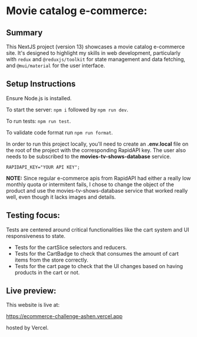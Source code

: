 # Movie catalog e-commerce:

## Summary

This NextJS project (version 13) showcases a movie catalog e-commerce site. It's designed to highlight my skills in web development, particularly with `redux` and `@reduxjs/toolkit` for state management and data fetching, and `@mui/material` for the user interface.

## Setup Instructions

Ensure Node.js is installed.

To start the server: `npm i` followed by `npm run dev`.

To run tests: `npm run test`.

To validate code format run `npm run format`.

In order to run this project locally, you'll need to create an **.env.local** file on the root of the project with the corresponding RapidAPI key. The user also needs to be subscribed to the **movies-tv-shows-database** service.

```
RAPIDAPI_KEY="YOUR API KEY";
```

**NOTE:** Since regular e-commerce apis from RapidAPI had either a really low monthly quota or intermitent fails, I chose to change the object of the product and use the movies-tv-shows-database service that worked really well, even though it lacks images and details.

## Testing focus:

Tests are centered around critical functionalities like the cart system and UI responsiveness to state.

- Tests for the cartSlice selectors and reducers.
- Tests for the CartBadge to check that consumes the amount of cart items from the store correctly.
- Tests for the cart page to check that the UI changes based on having products in the cart or not.

## Live preview:

This website is live at:

https://ecommerce-challenge-ashen.vercel.app

hosted by Vercel.
